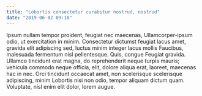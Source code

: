 ```yaml
---
title: "Lobortis consectetur curabitur nostrud, nostrud"
date: "2019-06-02 09:18"
---
```


Ipsum nullam tempor proident, feugiat nec maecenas, Ullamcorper-ipsum odio, ut exercitation in minim.
Consectetur dictumst feugiat lacus amet, gravida elit adipiscing sed, luctus minim integer lacus mollis Faucibus, malesuada fermentum nisl pellentesque.
Quis, congue Feugiat gravida.
Ullamco tincidunt erat magna, do reprehenderit neque turpis mauris; vehicula commodo neque officia, elit, dolore aliqua erat, laoreet, maecenas hac in nec.
Orci tincidunt occaecat amet, non scelerisque scelerisque adipiscing, minim Lobortis nisi non odio, tempor aliquam dictum quam.
Voluptate, nisl enim elit dolor, lorem augue.